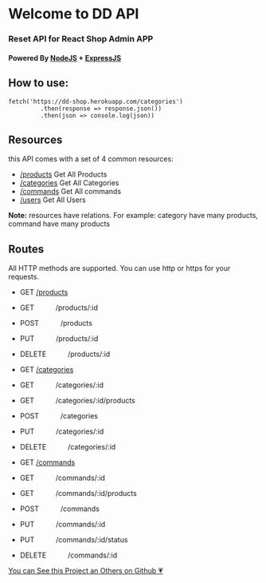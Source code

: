 Welcome to DD API
=================

### Reset API for React Shop Admin APP

#### Powered By [NodeJS](https://nodejs.org/en/) + [ExpressJS](https://expressjs.com/)

How to use:
-----------

    fetch('https://dd-shop.herokuapp.com/categories')
             .then(response => response.json())
             .then(json => console.log(json))

Resources
---------

this API comes with a set of 4 common resources:

*   [/products](/products) Get All Products
*   [/categories](/categories) Get All Categories
*   [/commands](#) Get All commands
*   [/users](#) Get All Users

**Note:** resources have relations. For example: category have many products, command have many products

Routes
------

All HTTP methods are supported. You can use http or https for your requests.

*   GET [/products](/products)
*   GET &nbsp; &nbsp; &nbsp; &nbsp; &nbsp; /products/:id
    
*   POST &nbsp; &nbsp; &nbsp; &nbsp; &nbsp; /products
    
*   PUT &nbsp; &nbsp; &nbsp; &nbsp; &nbsp; /products/:id
    
*   DELETE &nbsp; &nbsp; &nbsp; &nbsp; &nbsp; /products/:id
    
*   GET [/categories](/categories)
*   GET &nbsp; &nbsp; &nbsp; &nbsp; &nbsp; /categories/:id
    
*   GET &nbsp; &nbsp; &nbsp; &nbsp; &nbsp; /categories/:id/products
    
*   POST &nbsp; &nbsp; &nbsp; &nbsp; &nbsp; /categories
    
*   PUT &nbsp; &nbsp; &nbsp; &nbsp; &nbsp; /categories/:id
    
*   DELETE &nbsp; &nbsp; &nbsp; &nbsp; &nbsp; /categories/:id
    
*   GET [/commands](/commands)
*   GET &nbsp; &nbsp; &nbsp; &nbsp; &nbsp; /commands/:id
    
*   GET &nbsp; &nbsp; &nbsp; &nbsp; &nbsp; /commands/:id/products
    
*   POST &nbsp; &nbsp; &nbsp; &nbsp; &nbsp; /commands
    
*   PUT &nbsp; &nbsp; &nbsp; &nbsp; &nbsp; /commands/:id
    
*   PUT &nbsp; &nbsp; &nbsp; &nbsp; &nbsp; /commands/:id/status
    
*   DELETE &nbsp; &nbsp; &nbsp; &nbsp; &nbsp; /commands/:id
    

[You can See this Project an Others on Github 💗](https://github.com/medbendadi)

